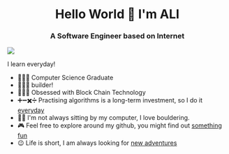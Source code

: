 <h1 align="center">Hello World 👋 I'm ALI</h1>
<h3 align="center">A Software Engineer based on Internet</h3>

![](https://goodreads-random-quotes-badge.vercel.app/getbadge?goodReadsUrl=https://www.goodreads.com/user/show/105903487-prakash-sellathurai)

I learn everyday!
- 👨🏼‍🎓  Computer Science Graduate
- 👨🏻‍💻 builder!
- 💁🏻‍♂️ Obsessed with Block Chain Technology
- ➕➖✖️➗ Practising algorithms is a long-term investment, so I do it [everyday](https://github.com/alibk95/CodingChallenges) 
- 🏃🏻 I'm not always sitting by my computer, I love bouldering.  
- 🎮 Feel free to explore around my github, you might find out [something fun](#)
- 😉 Life is short, I am always looking for [new adventures](https://www.linkedin.com/in/ali-b-karimi/)


